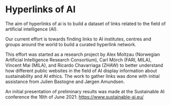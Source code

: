 # Hyperlinks of AI

The aim of hyperlinks of ai is to build a dataset of links related to the field of artificial intelligence (AI).

Our current effort is towards finding links to AI institutes, centres and groups around the world to build a curated hyperlink network.

This effort was started as a research project by Alex Moltzau (Norwegian Artificial Intelligence Research Consortium), Carl Mörch (FARI, MILA), Vincent Mai (MILA), and Ricardo Chavarriaga (ZHAW) to better understand how different public websites in the field of AI display information about sustainability and AI ethics. The work to gather links was done with initial assistance from Julien Bastogne and Jørgen Amundsen.

An initial presentation of preliminary results was made at the Sustainable AI conference the 16th of June 2021:
https://www.sustainable-ai.eu/
